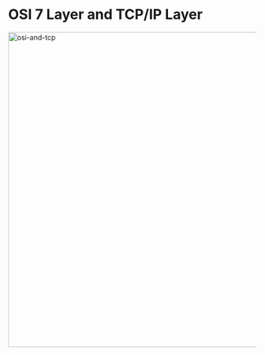 # OSI 7 Layer and TCP/IP Layer
<img width="639" alt="osi-and-tcp" src="https://user-images.githubusercontent.com/67871272/87335742-bcf45580-c57b-11ea-8efd-21a4e956e7e3.PNG">
